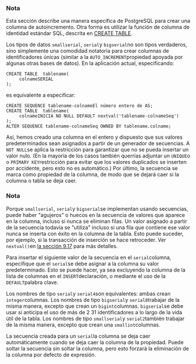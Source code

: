 ### Nota

Esta sección describe una manera específica de PostgreSQL para  crear una columna de autoincremento. Otra forma es utilizar la función  de columna de identidad estándar SQL, descrita en [CREATE TABLE](https://www.postgresql.org/docs/current/sql-createtable.html).

Los tipos de datos `smallserial`,  `serial`y  `bigserial`no son tipos verdaderos, sino simplemente una comodidad notatoria para crear columnas de identificadores únicas (similar a la  `AUTO_INCREMENT`propiedad apoyada por algunas otras bases de datos). En la aplicación actual, especificando:

```
CREATE TABLE  tablename(
     colnameSERIAL
);
```

es equivalente a especificar:

```
CREATE SEQUENCE tablename-colnameEl número entero de AS;
CREATE TABLE  tablename(
     colnameINICIA NO NULL DEFAULT nextval('tablename-colnameSeq')
);
ALTER SEQUENCE tablename-colnameSeq OWNED BY tablename.colname;
```

Así, hemos creado una columna en el entero y dispuesto que sus  valores predeterminados sean asignados a partir de un generador de  secuencias. A  `NOT NULL`se aplica la restricción para garantizar que no se pueda insertar un valor nulo. (En la mayoría de los casos también querrías adjuntar un  `UNIQUE`o o  `PRIMARY KEY`restricción para evitar que los valores duplicados se inserten por accidente, pero  esto no es automático.) Por último, la secuencia se marca como propiedad de la columna, de modo que se dejará caer si la columna o tabla se deja caer.

### Nota

Porque `smallserial`,  `serial`y  `bigserial`se implementan usando secuencias, puede haber "agujeros" o huecos en la  secuencia de valores que aparece en la columna, incluso si nunca se  eliminan filas. Un valor asignado a partir de la secuencia todavía se  "utiliza" incluso si una fila que contiene ese valor nunca se inserta  con éxito en la columna de la tabla. Esto puede suceder, por ejemplo, si la transacción de inserción se hace retroceder. Ver  `nextval()`en [la sección 9.17](https://www.postgresql.org/docs/current/functions-sequence.html) para más detalles.

Para insertar el siguiente valor de la secuencia en el  `serial`columna, especifique que el  `serial`se debe asignar a la columna su valor predeterminado. Esto se puede hacer, ya sea excluyendo la columna de la lista de columnas en el  `INSERT`declaración, o mediante el uso de la  `DEFAULT`palabra clave.

Los nombres de tipo  `serial`y  `serial4`son equivalentes: ambas crean  `integer`columnas. Los nombres de tipo  `bigserial`y  `serial8`trabajar de la misma manera, excepto que crean un  `bigint`columnas.  `bigserial`se debe usar si anticipa el uso de más de 2 31 identificadores a lo largo de la vida útil de la tabla. Los nombres de tipo  `smallserial`y  `serial2`también trabajar de la misma manera, excepto que crean una  `smallint`columnas.

La secuencia creada para un  `serial`la columna se deja caer automáticamente cuando se deja caer la columna de  la propiedad. Puede soltar la secuencia sin soltar la columna, pero esto forzará la eliminación de la columna por defecto de expresión.